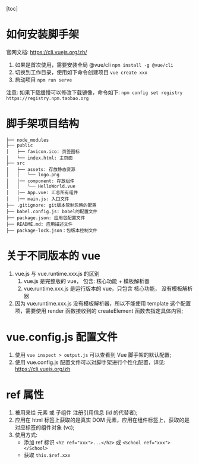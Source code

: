 [toc]

# 如何安装脚手架

官网文档: https://cli.vuejs.org/zh/

1. 如果是首次使用，需要安装全局 @vue/cli
    `npm install -g @vue/cli`
2. 切换到工作目录，使用如下命令创建项目
    `vue create xxx`
3. 启动项目
    `npm run serve`

注意: 如果下载缓慢可以修改下载镜像，命令如下:
    `npm config set registry https://registry.npm.taobao.org`


# 脚手架项目结构

```
├── node_modules 
├── public
│   ├── favicon.ico: 页签图标
│   └── index.html: 主页面
├── src
│   ├── assets: 存放静态资源
│   │   └── logo.png
│   │── component: 存放组件
│   │   └── HelloWorld.vue
│   │── App.vue: 汇总所有组件
│   │── main.js: 入口文件
├── .gitignore: git版本管制忽略的配置
├── babel.config.js: babel的配置文件
├── package.json: 应用包配置文件 
├── README.md: 应用描述文件
├── package-lock.json：包版本控制文件

```

# 关于不同版本的 vue

1. vue.js 与 vue.runtime.xxx.js 的区别
    1. vue.js 是完整版的 vue， 包含: 核心功能 + 模板解析器
    2. vue.runtime.xxx.js 是运行版本的 vue，只包含 核心功能， 没有模板解析器
2. 因为 vue.runtime.xxx.js 没有模板解析器，所以不能使用 template 这个配置项，需要使用 render 函数接收到的 createElement 函数去指定具体内容;


# vue.config.js 配置文件

1. 使用 `vue inspect > output.js` 可以查看到 Vue 脚手架的默认配置;
2. 使用 vue.config.js 配置文件可以对脚手架进行个性化配置，详见: https://cli.vuejs.org/zh

# ref 属性

1. 被用来给 元素 或 子组件 注册引用信息 (id 的代替者);
2. 应用在 html 标签上获取的是真实 DOM 元素，应用在组件标签上，获取的是对应标签的组件对象 (vc);
3. 使用方式:
    - 添加 ref 标识 `<h2 ref="xxx">...</h2>` 或 `<School ref="xxx"></School>`
    - 获取 `this.$ref.xxx`


